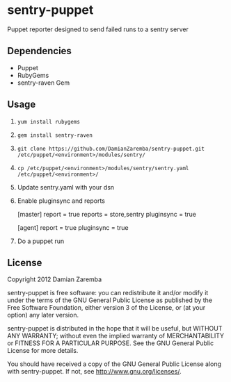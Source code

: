 sentry-puppet
=============
Puppet reporter designed to send failed runs to a sentry server

Dependencies
------------
* Puppet
* RubyGems
* sentry-raven Gem

Usage
-----
1. `yum install rubygems`
2. `gem install sentry-raven`
3. `git clone https://github.com/DamianZaremba/sentry-puppet.git /etc/puppet/<environment>/modules/sentry/`
4. `cp /etc/puppet/<environment>/modules/sentry/sentry.yaml /etc/puppet/<environment>/`
5. Update sentry.yaml with your dsn
6. Enable pluginsync and reports

    [master]
    report = true
    reports = store,sentry
    pluginsync = true
    
    [agent]
    report = true
    pluginsync = true

7. Do a puppet run

License
-------
Copyright 2012 Damian Zaremba

sentry-puppet is free software: you can redistribute it and/or modify
it under the terms of the GNU General Public License as published by
the Free Software Foundation, either version 3 of the License, or
(at your option) any later version.

sentry-puppet is distributed in the hope that it will be useful,
but WITHOUT ANY WARRANTY; without even the implied warranty of
MERCHANTABILITY or FITNESS FOR A PARTICULAR PURPOSE.  See the
GNU General Public License for more details.

You should have received a copy of the GNU General Public License
along with sentry-puppet.  If not, see <http://www.gnu.org/licenses/>.
